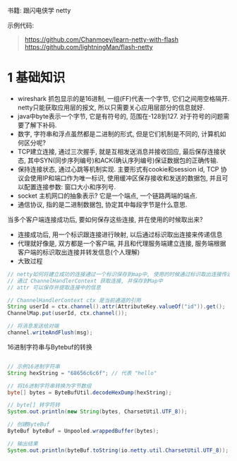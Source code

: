 书籍: 跟闪电侠学 netty

示例代码:

> https://github.com/Chanmoey/learn-netty-with-flash
> https://github.com/lightningMan/flash-netty


# 1 基础知识

- wireshark 抓包显示的是16进制, 一组(FF)代表一个字节, 它们之间用空格隔开. netty只能获取应用层的报文, 所以只需要关心应用层部分的信息就好.  
- java中byte表示一个字节, 它是有符号的, 范围在-128到127. 对于符号的问题需要了解下补码.  
- 数字, 字符串和浮点虽然都是二进制的形式, 但是它们机制是不同的, 计算机如何区分呢?
- TCP建立连接, 通过三次握手, 就是互相发送消息并接收回应, 最后保存连接状态, 其中SYN(同步序列编号)和ACK(确认序列编号)保证数据包的正确传输.  
- 保持连接状态, 通过心跳等机制实现. 主要形式有cookie和session id, TCP 协议会使用IP和端口作为唯一标识, 使用缓冲区保存接收和发送的数据包, 并且可以配置连接参数: 窗口大小和序列号.  
- socket 主机网口的抽象表示? 它是一个端点, 一个链路两端的端点.  
- 通信协议, 指的是二进制数据包, 协定其中每段字节是什么意思.  


当多个客户端连接成功后, 要如何保存这些连接, 并在使用的时候取出来?  
- 连接成功后, 用一个标识跟连接进行映射, 以后通过标识取出连接来传递信息
- 代理就好像是, 双方都是一个客户端, 并且和代理服务端建立连接, 服务端根据客户端的标识取出连接并转发信息(个人理解)
- 大致过程
```java
// netty如何将建立成功的连接通过一个标识保存到map中, 使用的时候通过标识取出连接传递信息?
// 通过 ChannelHandlerContext 获取连接, 并保存到Map中
// attr 可以保存并提取连接中的信息

// ChannelHandlerContext ctx 是当前通道的引用
String userId = ctx.channel().attr(AttributeKey.valueOf("id")).get();
ChannelMap.put(userId, ctx.channel());

// 将消息发送给对端
channel.writeAndFlush(msg);
```


16进制字符串与Bytebuf的转换

```java

// 示例16进制字符串
String hexString = "68656c6c6f"; // 代表 "hello"

// 将16进制字符串转换为字节数组
byte[] bytes = ByteBufUtil.decodeHexDump(hexString);

// byte[] 转字符转
System.out.println(new String(bytes, CharsetUtil.UTF_8));

// 创建ByteBuf
ByteBuf byteBuf = Unpooled.wrappedBuffer(bytes);

// 输出结果
System.out.println(byteBuf.toString(io.netty.util.CharsetUtil.UTF_8)); // 输出: hello
```





